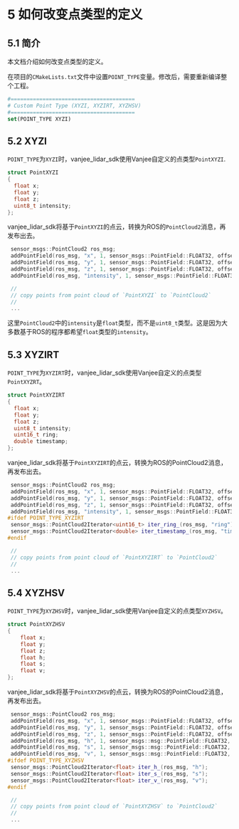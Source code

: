 # 5 如何改变点类型的定义



## 5.1 简介

本文档介绍如何改变点类型的定义。

在项目的```CMakeLists.txt```文件中设置`POINT_TYPE`变量。修改后，需要重新编译整个工程。

```cmake
#=======================================
# Custom Point Type (XYZI, XYZIRT, XYZHSV)
#=======================================
set(POINT_TYPE XYZI)
```



## 5.2 XYZI

`POINT_TYPE`为`XYZI`时，vanjee_lidar_sdk使用Vanjee自定义的点类型```PointXYZI```. 

```c++
struct PointXYZI
{
  float x;
  float y;
  float z;
  uint8_t intensity;
};
```

vanjee_lidar_sdk将基于`PointXYZI`的点云，转换为ROS的`PointCloud2`消息，再发布出去。

```c++
 sensor_msgs::PointCloud2 ros_msg;
 addPointField(ros_msg, "x", 1, sensor_msgs::PointField::FLOAT32, offset);
 addPointField(ros_msg, "y", 1, sensor_msgs::PointField::FLOAT32, offset);
 addPointField(ros_msg, "z", 1, sensor_msgs::PointField::FLOAT32, offset);
 addPointField(ros_msg, "intensity", 1, sensor_msgs::PointField::FLOAT32, offset);

 // 
 // copy points from point cloud of `PointXYZI` to `PointCloud2`
 //
 ...
```

这里`PointCloud2`中的`intensity`是`float`类型，而不是`uint8_t`类型。这是因为大多数基于ROS的程序都希望`float`类型的`intensity`。



## 5.3 XYZIRT

`POINT_TYPE`为`XYZIRT`时，vanjee_lidar_sdk使用Vanjee自定义的点类型```PointXYZRT```。

```c++
struct PointXYZIRT
{
  float x;
  float y;
  float z;
  uint8_t intensity;
  uint16_t ring;
  double timestamp;
};
```

vanjee_lidar_sdk将基于`PointXYZIRT`的点云，转换为ROS的PointCloud2消息，再发布出去。

```c++
 sensor_msgs::PointCloud2 ros_msg;
 addPointField(ros_msg, "x", 1, sensor_msgs::PointField::FLOAT32, offset);
 addPointField(ros_msg, "y", 1, sensor_msgs::PointField::FLOAT32, offset);
 addPointField(ros_msg, "z", 1, sensor_msgs::PointField::FLOAT32, offset);
 addPointField(ros_msg, "intensity", 1, sensor_msgs::PointField::FLOAT32, offset);
#ifdef POINT_TYPE_XYZIRT
 sensor_msgs::PointCloud2Iterator<uint16_t> iter_ring_(ros_msg, "ring");
 sensor_msgs::PointCloud2Iterator<double> iter_timestamp_(ros_msg, "timestamp");
#endif

 // 
 // copy points from point cloud of `PointXYZIRT` to `PointCloud2`
 //
 ...
```

## 5.4 XYZHSV

`POINT_TYPE`为`XYZHSV`时，vanjee_lidar_sdk使用Vanjee自定义的点类型```XYZHSV```。

```c++
struct PointXYZHSV
{
    float x;
    float y;
    float z;
    float h;
    float s;
    float v;
};
```

vanjee_lidar_sdk将基于`PointXYZHSV`的点云，转换为ROS的PointCloud2消息，再发布出去。

```c++
 sensor_msgs::PointCloud2 ros_msg;
 addPointField(ros_msg, "x", 1, sensor_msgs::PointField::FLOAT32, offset);
 addPointField(ros_msg, "y", 1, sensor_msgs::PointField::FLOAT32, offset);
 addPointField(ros_msg, "z", 1, sensor_msgs::PointField::FLOAT32, offset);
 addPointField(ros_msg, "h", 1, sensor_msgs::msg::PointField::FLOAT32, offset);          
 addPointField(ros_msg, "s", 1, sensor_msgs::msg::PointField::FLOAT32, offset);
 addPointField(ros_msg, "v", 1, sensor_msgs::msg::PointField::FLOAT32, offset);
#ifdef POINT_TYPE_XYZHSV
 sensor_msgs::PointCloud2Iterator<float> iter_h_(ros_msg, "h");
 sensor_msgs::PointCloud2Iterator<float> iter_s_(ros_msg, "s");
 sensor_msgs::PointCloud2Iterator<float> iter_v_(ros_msg, "v");
#endif

 // 
 // copy points from point cloud of `PointXYZHSV` to `PointCloud2`
 //
 ...
```